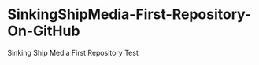 SinkingShipMedia-First-Repository-On-GitHub
===========================================
Sinking Ship Media First Repository Test
